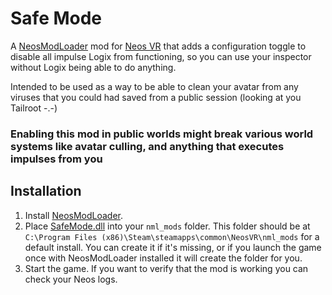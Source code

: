 ﻿# Safe Mode

A [NeosModLoader](https://github.com/zkxs/NeosModLoader) mod for [Neos VR](https://neos.com/) that adds a configuration toggle to disable all impulse Logix from functioning, so you can use your inspector without Logix being able to do anything. 

Intended to be used as a way to be able to clean your avatar from any viruses that you could had saved from a public session (looking at you Tailroot -.-)
### Enabling this mod in public worlds might break various world systems like avatar culling, and anything that executes impulses from you

## Installation
1. Install [NeosModLoader](https://github.com/zkxs/NeosModLoader).
2. Place [SafeMode.dll](https://github.com/TheJebForge/SafeMode/releases/latest/download/SafeMode.dll) into your `nml_mods` folder. This folder should be at `C:\Program Files (x86)\Steam\steamapps\common\NeosVR\nml_mods` for a default install. You can create it if it's missing, or if you launch the game once with NeosModLoader installed it will create the folder for you.
3. Start the game. If you want to verify that the mod is working you can check your Neos logs.